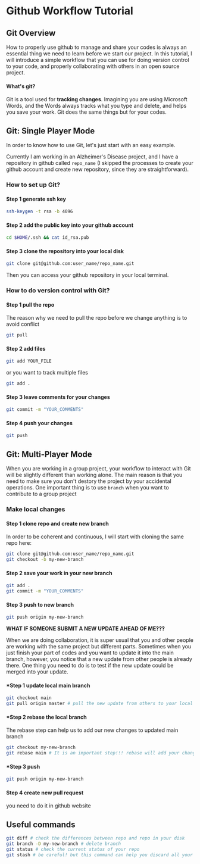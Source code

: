 # Github Workflow Tutorial
## Git Overview

How to properly use github to manage and share your codes is always an essential thing we need to learn before we start our project. In this tutorial, I will introduce a simple workflow that you can use for doing version control to your code, and properly collaborating with others in an open source project.

#### What's git?
Git is a tool used for **tracking changes**. Imagining you are using Microsoft Words, and the Words always tracks what you type and delete, and helps you save your work. Git does the same things but for your codes.

## Git: Single Player Mode

In order to know how to use Git, let's just start with an easy example.

Currently I am working in an Alzheimer's Disease project, and I have a repository in github called `repo_name` (I skipped the processes to create your github account and create new repository, since they are straightforward).

### How to set up Git?

#### Step 1 generate ssh key

```bash
ssh-keygen -t rsa -b 4096
```

#### Step 2 add the public key into your github account

```bash 
cd $HOME/.ssh && cat id_rsa.pub
```

#### Step 3 clone the repository into your local disk

```bash
git clone git@github.com:user_name/repo_name.git
```

Then you can access your github repository in your local terminal.

### How to do version control with Git?

#### Step 1 pull the repo

The reason why we need to pull the repo before we change anything is to avoid conflict

```bash
git pull
```

#### Step 2 add files

```bash
git add YOUR_FILE
```
or you want to track multiple files
```bash
git add .
```
#### Step 3 leave comments for your changes

```bash
git commit -m "YOUR_COMMENTS"
```
#### Step 4 push your changes

```bash
git push
```


## Git: Multi-Player Mode

When you are working in a group project, your workflow to interact with Git will be slightly different than working alone. The main reason is that you need to make sure you don't destory the project by your accidental operations. One important thing is to use `branch` when you want to contribute to a group project

### Make local changes

#### Step 1 clone repo and create new branch

In order to be coherent and continuous, I will start with cloning the same repo here:

```bash
git clone git@github.com:user_name/repo_name.git
git checkout -b my-new-branch
```

#### Step 2 save your work in your new branch

```bash
git add .
git commit -m "YOUR_COMMENTS"
```

#### Step 3 push to new branch

```bash
git push origin my-new-branch
```

**WHAT IF SOMEONE SUBMIT A NEW UPDATE AHEAD OF ME???**

When we are doing collaboration, it is super usual that you and other people are working with the same project but different parts. Sometimes when you just finish your part of codes and you want to update it into the main branch, however, you notice that a new update from other people is already there. One thing you need to do is to test if the new update could be merged into your update.

#### *Step 1 update local main branch

```bash
git checkout main
git pull origin master # pull the new update from others to your local main
```

#### *Step 2 rebase the local branch

The rebase step can help us to add our new changes to updated main branch

```bash
git checkout my-new-branch
git rebase main # It is an important step!!! rebase will add your changes to the updated main so that you can know if your codes are compatible with the new updates from others
```
#### *Step 3 push

```bash
git push origin my-new-branch
```


#### Step 4 create new pull request

you need to do it in github website


## Useful commands

```bash 
git diff # check the differences between repo and repo in your disk
git branch -D my-new-branch # delete branch
git status # check the current status of your repo
git stash # be careful! but this command can help you discard all your changes
```